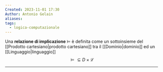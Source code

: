 ```yaml
---
Created: 2023-11-01 17:30
Author: Antonio Gelain
aliases: 
tags:
  - logica-computazionale
---
```


Una **relazione di implicazione** $\vDash$ è definita come un sottoinsieme del [[Prodotto cartesiano|prodotto cartesiano]] tra il [[Dominio|dominio]] ed un [[Linguaggio|linguaggio]]
$$\vDash \subseteq D \times \mathcal{L}$$

---

